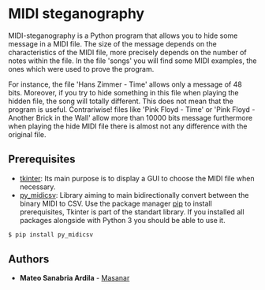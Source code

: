 # MIDI steganography


MIDI-steganography is a Python program that allows you to hide some message in a MIDI file. The size of the message depends on the characteristics of the MIDI file, more precisely depends on the number of notes within the file. In the file 'songs' you will find some MIDI examples, the ones which were used to prove the program.

For instance, the file 'Hans Zimmer - Time' allows only a message of 48 bits. Moreover, if you try to hide something in this file when playing the hidden file, the song will totally different. This does not mean that the program is useful. Contrariwise! files like 'Pink Floyd - Time' or  'Pink Floyd - Another Brick in the Wall' allow more than 10000 bits message furthermore when playing the hide MIDI file there is almost not any difference with the original file.  

## Prerequisites

 * [tkinter](https://docs.python.org/3/library/tkinter.html): Its main purpose is to display a GUI to choose the MIDI file when necessary.
 * [py_midicsv](https://github.com/timwedde/py_midicsv): Library aiming to main bidirectionally convert between the binary MIDI to CSV.
 Use the package manager [pip](https://pip.pypa.io/en/stable/) to install prerequisites, Tkinter is part of the standart library. If you installed all packages alongside with Python 3 you should be able to use it.

```bash
$ pip install py_midicsv
```
## Authors

* **Mateo Sanabria Ardila** - [Masanar](https://github.com/Masanar)
